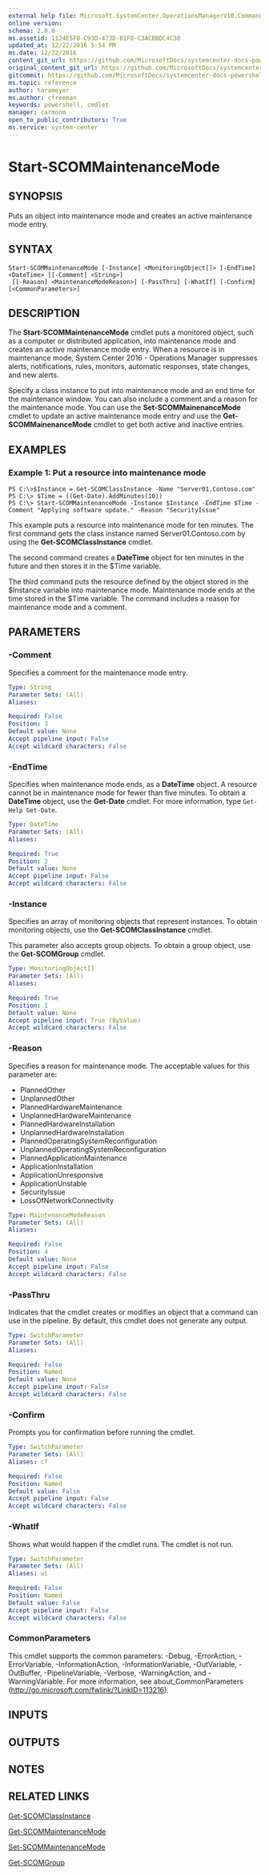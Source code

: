 ```yaml
---
external help file: Microsoft.SystemCenter.OperationsManagerV10.Commands.dll-Help.xml
online version: 
schema: 2.0.0
ms.assetid: 1124E5F0-C93D-473D-81F0-C3ACBBDC4C30
updated_at: 12/22/2016 5:54 PM
ms.date: 12/22/2016
content_git_url: https://github.com/MicrosoftDocs/systemcenter-docs-powershell/blob/live/systemcenter-cmdlets/SystemCenter2016/OperationsManager/vlatest/Start-SCOMMaintenanceMode.md
original_content_git_url: https://github.com/MicrosoftDocs/systemcenter-docs-powershell/blob/live/systemcenter-cmdlets/SystemCenter2016/OperationsManager/vlatest/Start-SCOMMaintenanceMode.md
gitcommit: https://github.com/MicrosoftDocs/systemcenter-docs-powershell/blob/17c3a51bd892aad46c731d9f381f0704b4815004/systemcenter-cmdlets/SystemCenter2016/OperationsManager/vlatest/Start-SCOMMaintenanceMode.md
ms.topic: reference
author: tarameyer
ms.author: cfreeman
keywords: powershell, cmdlet
manager: carmonm
open_to_public_contributors: True
ms.service: system-center
---
```


# Start-SCOMMaintenanceMode

## SYNOPSIS
Puts an object into maintenance mode and creates an active maintenance mode entry.

## SYNTAX

```
Start-SCOMMaintenanceMode [-Instance] <MonitoringObject[]> [-EndTime] <DateTime> [[-Comment] <String>]
 [[-Reason] <MaintenanceModeReason>] [-PassThru] [-WhatIf] [-Confirm] [<CommonParameters>]
```

## DESCRIPTION
The **Start-SCOMMaintenanceMode** cmdlet puts a monitored object, such as a computer or distributed application, into maintenance mode and creates an active maintenance mode entry.
When a resource is in maintenance mode, System Center 2016 - Operations Manager suppresses alerts, notifications, rules, monitors, automatic responses, state changes, and new alerts.

Specify a class instance to put into maintenance mode and an end time for the maintenance window.
You can also include a comment and a reason for the maintenance mode.
You can use the **Set-SCOMMainenanceMode** cmdlet to update an active maintenance mode entry and use the **Get-SCOMMainenanceMode** cmdlet to get both active and inactive entries.

## EXAMPLES

### Example 1: Put a resource into maintenance mode
```
PS C:\>$Instance = Get-SCOMClassInstance -Name "Server01.Contoso.com"
PS C:\> $Time = ((Get-Date).AddMinutes(10))
PS C:\> Start-SCOMMaintenanceMode -Instance $Instance -EndTime $Time -Comment "Applying software update." -Reason "SecurityIssue"
```

This example puts a resource into maintenance mode for ten minutes.
The first command gets the class instance named Server01.Contoso.com by using the **Get-SCOMClassInstance** cmdlet.

The second command creates a **DateTime** object for ten minutes in the future and then stores it in the $Time variable.

The third command puts the resource defined by the object stored in the $Instance variable into maintenance mode.
Maintenance mode ends at the time stored in the $Time variable.
The command includes a reason for maintenance mode and a comment.

## PARAMETERS

### -Comment
Specifies a comment for the maintenance mode entry.

```yaml
Type: String
Parameter Sets: (All)
Aliases: 

Required: False
Position: 3
Default value: None
Accept pipeline input: False
Accept wildcard characters: False
```

### -EndTime
Specifies when maintenance mode ends, as a **DateTime** object.
A resource cannot be in maintenance mode for fewer than five minutes.
To obtain a **DateTime** object, use the **Get-Date** cmdlet.
For more information, type `Get-Help Get-Date`.

```yaml
Type: DateTime
Parameter Sets: (All)
Aliases: 

Required: True
Position: 2
Default value: None
Accept pipeline input: False
Accept wildcard characters: False
```

### -Instance
Specifies an array of monitoring objects that represent instances.
To obtain monitoring objects, use the **Get-SCOMClassInstance** cmdlet.

This parameter also accepts group objects.
To obtain a group object, use the **Get-SCOMGroup** cmdlet.

```yaml
Type: MonitoringObject[]
Parameter Sets: (All)
Aliases: 

Required: True
Position: 1
Default value: None
Accept pipeline input: True (ByValue)
Accept wildcard characters: False
```

### -Reason
Specifies a reason for maintenance mode.
The acceptable values for this parameter are:

- PlannedOther
- UnplannedOther
- PlannedHardwareMaintenance
- UnplannedHardwareMaintenance
- PlannedHardwareInstallation
- UnplannedHardwareInstallation
- PlannedOperatingSystemReconfiguration
- UnplannedOperatingSystemReconfiguration
- PlannedApplicationMaintenance
- ApplicationInstallation
- ApplicationUnresponsive
- ApplicationUnstable
- SecurityIssue
- LossOfNetworkConnectivity

```yaml
Type: MaintenanceModeReason
Parameter Sets: (All)
Aliases: 

Required: False
Position: 4
Default value: None
Accept pipeline input: False
Accept wildcard characters: False
```

### -PassThru
Indicates that the cmdlet creates or modifies an object that a command can use in the pipeline.
By default, this cmdlet does not generate any output.

```yaml
Type: SwitchParameter
Parameter Sets: (All)
Aliases: 

Required: False
Position: Named
Default value: None
Accept pipeline input: False
Accept wildcard characters: False
```

### -Confirm
Prompts you for confirmation before running the cmdlet.

```yaml
Type: SwitchParameter
Parameter Sets: (All)
Aliases: cf

Required: False
Position: Named
Default value: False
Accept pipeline input: False
Accept wildcard characters: False
```

### -WhatIf
Shows what would happen if the cmdlet runs.
The cmdlet is not run.

```yaml
Type: SwitchParameter
Parameter Sets: (All)
Aliases: wi

Required: False
Position: Named
Default value: False
Accept pipeline input: False
Accept wildcard characters: False
```

### CommonParameters
This cmdlet supports the common parameters: -Debug, -ErrorAction, -ErrorVariable, -InformationAction, -InformationVariable, -OutVariable, -OutBuffer, -PipelineVariable, -Verbose, -WarningAction, and -WarningVariable. For more information, see about_CommonParameters (http://go.microsoft.com/fwlink/?LinkID=113216).

## INPUTS

## OUTPUTS

## NOTES

## RELATED LINKS

[Get-SCOMClassInstance](xref:SystemCenter2016/OperationsManager/vlatest/Get-SCOMClassInstance.md)

[Get-SCOMMaintenanceMode](xref:SystemCenter2016/OperationsManager/vlatest/Get-SCOMMaintenanceMode.md)

[Set-SCOMMaintenanceMode](xref:SystemCenter2016/OperationsManager/vlatest/Set-SCOMMaintenanceMode.md)

[Get-SCOMGroup](xref:SystemCenter2016/OperationsManager/vlatest/Get-SCOMGroup.md)

